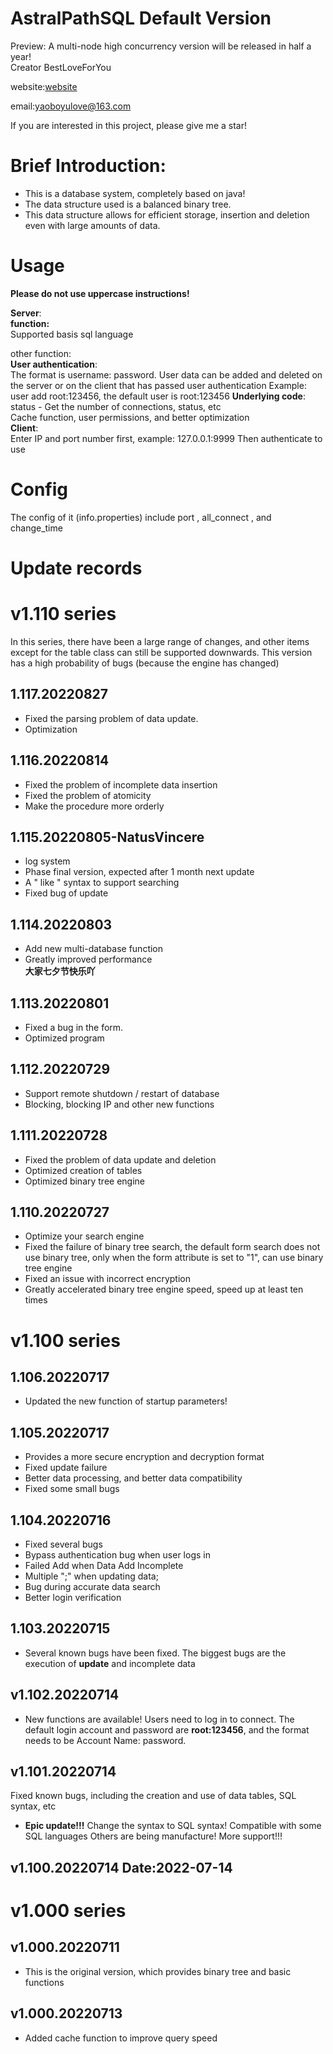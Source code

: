 # AstralPathSQL Default Version
Preview: A multi-node high concurrency version will be released in half a year!   
   Creator BestLoveForYou  

   website:[website](http://www.godserver.cn/)  
      
   email:yaoboyulove@163.com  
   
   If you are interested in this project, please give me a star!  
   
# Brief Introduction:
- This is a database system, completely based on java!
- The data structure used is a balanced binary tree.
- This data structure allows for efficient storage, insertion and deletion even with large amounts of data. 

# Usage
**Please do not use uppercase instructions!**

**Server**:   
**function:**   
Supported basis sql language   

other function:   
**User authentication**:    
The format is username: password. User data can be added and deleted on the server or on the client that has passed user authentication
Example: user add root:123456, the default user is root:123456
**Underlying code**:    
status - Get the number of connections, status, etc   
Cache function, user permissions, and better optimization  
**Client**:   
Enter IP and port number first, example: 127.0.0.1:9999
Then authenticate to use

# Config
The config of it (info.properties) include port , all_connect , and change_time   

# Update records
# v1.110 series 
 In this series, there have been a large range of changes, and other items except for the table class can still be supported downwards.
This version has a high probability of bugs (because the engine has changed)
 ## 1.117.20220827
 - Fixed the parsing problem of data update.
 - Optimization
## 1.116.20220814
 - Fixed the problem of incomplete data insertion
 - Fixed the problem of atomicity
 - Make the procedure more orderly
 ## 1.115.20220805-NatusVincere
 - log system
 - Phase final version, expected after 1 month next update
 - A " like " syntax to support searching
 - Fixed bug of update
 ## 1.114.20220803
 - Add new multi-database function
 - Greatly improved performance   
 **大家七夕节快乐吖**
 ## 1.113.20220801
 - Fixed a bug in the form.
 - Optimized program
 ## 1.112.20220729
 - Support remote shutdown / restart of database
 - Blocking, blocking IP and other new functions
 ## 1.111.20220728
 - Fixed the problem of data update and deletion
 - Optimized creation of tables
 - Optimized binary tree engine
 
 ## 1.110.20220727
 - Optimize your search engine
 - Fixed the failure of binary tree search, the default form search does not use binary tree, only when the form attribute is set to "1", can use binary tree engine
 - Fixed an issue with incorrect encryption
 - Greatly accelerated binary tree engine speed, speed up at least ten times
# v1.100 series
 
 ## 1.106.20220717
 - Updated the new function of startup parameters!
 ## 1.105.20220717
 - Provides a more secure encryption and decryption format
 - Fixed update failure
 - Better data processing, and better data compatibility
 - Fixed some small bugs
 ## 1.104.20220716
 - Fixed several bugs
 - Bypass authentication bug when user logs in
 - Failed Add when Data Add Incomplete
 - Multiple ";" when updating data;
 - Bug during accurate data search
 - Better login verification
 ## 1.103.20220715
- Several known bugs have been fixed. The biggest bugs are the execution of **update** and incomplete data
## v1.102.20220714
- New functions are available! Users need to log in to connect. The default login account and password are **root:123456**, and the format needs to be
Account Name: password.
 ## v1.101.20220714
Fixed known bugs, including the creation and use of data tables, SQL syntax, etc
 
 - **Epic update!!!**
  Change the syntax to SQL syntax! Compatible with some SQL languages Others are being manufacture!
  More support!!!
 ## v1.100.20220714 Date:2022-07-14

# v1.000 series
   ## v1.000.20220711
   - This is the original version, which provides binary tree and basic functions

   ## v1.000.20220713
   - Added cache function to improve query speed




